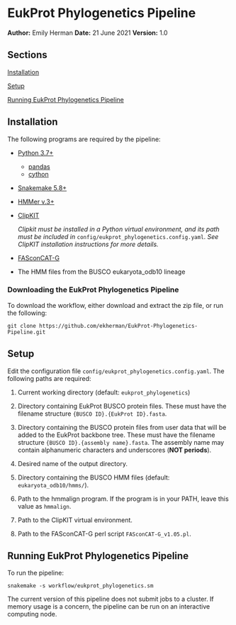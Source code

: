 # EukProt Phylogenetics Pipeline

**Author:** Emily Herman
**Date:** 21 June 2021
**Version:** 1.0

## Sections

[Installation](#installation)

[Setup](#setup)

[Running EukProt Phylogenetics Pipeline](#running-eukprot-phylogenetics-pipeline)


## Installation

The following programs are required by the pipeline:
- [Python 3.7+](https://www.python.org/downloads/)
    - [pandas](https://pypi.org/project/pandas/)
    - [cython](https://pypi.org/project/Cython/)
- [Snakemake 5.8+](https://snakemake.readthedocs.io/en/stable/)
- [HMMer v.3+](http://hmmer.org/)
- [ClipKIT](https://jlsteenwyk.com/ClipKIT/)

    *Clipkit must be installed in a Python virtual environment, and its
path must be included in* `config/eukprot_phylogenetics.config.yaml`.
*See ClipKIT installation instructions for more details.*
- [FASconCAT-G](https://github.com/PatrickKueck/FASconCAT-G)
- The HMM files from the BUSCO eukaryota_odb10 lineage

### Downloading the EukProt Phylogenetics Pipeline

To download the workflow, either download and extract the zip file, or
run the following:

```
git clone https://github.com/ekherman/EukProt-Phylogenetics-Pipeline.git
```

## Setup

Edit the configuration file `config/eukprot_phylogenetics.config.yaml`.
The following paths are required:

1. Current working directory (default: `eukprot_phylogenetics`)
2. Directory containing EukProt BUSCO protein files. These must have the
filename structure `{BUSCO ID}.{EukProt ID}.fasta`.
3. Directory containing the BUSCO protein files from user data that will
 be added to the EukProt backbone tree. These must have the filename
structure `{BUSCO ID}.{assembly name}.fasta`. The assembly name may
contain alphanumeric characters and underscores (**NOT periods**).
4. Desired name of the output directory.

5. Directory containing the BUSCO HMM files (default:
`eukaryota_odb10/hmms/`).
6. Path to the hmmalign program. If the program is in your PATH, leave
this value as `hmmalign`.
7. Path to the ClipKIT virtual environment.
8. Path to the FASconCAT-G perl script `FASconCAT-G_v1.05.pl`.

## Running EukProt Phylogenetics Pipeline

To run the pipeline:

```
snakemake -s workflow/eukprot_phylogenetics.sm
```

The current version of this pipeline does not submit jobs to a cluster.
If memory usage is a concern, the pipeline can be run on an interactive
computing node.